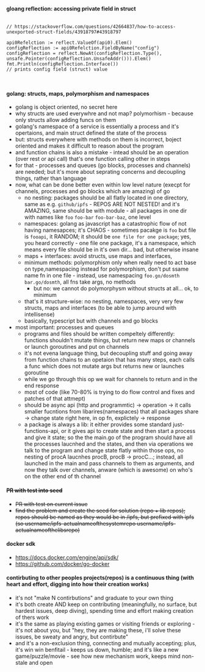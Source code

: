 
#### gloang reflection: accessing private field in struct

```golang

// https://stackoverflow.com/questions/42664837/how-to-access-unexported-struct-fields/43918797#43918797

api0Refelction := reflect.ValueOf(api0).Elem()
configReflection := api0Refelction.FieldByName("config")
configReflection = reflect.NewAt(configReflection.Type(), unsafe.Pointer(configReflection.UnsafeAddr())).Elem()
fmt.Println(configReflection.Interface())
// prints config field (struct) value



```

#### golang: structs, maps, polymorphism and namespaces

- golang is object oriented, no secret here
- why structs are used everywhre and not map? polymorhism - because only structs allow adding funcs on them
- golang's namespace of a service is essentially a process and it's opertaions, and main struct defined the state of the process
- but: structs everywhere with methods on them is incorrect, boject oriented and makes it difficult to reason about the program
- and function chains is also a mistake - intead should be an operation (over rest or api call) that's one function calling other in steps
- for that  - processes and queues (go blocks, processes and channels) are needed; but it's more about seprating concerns and decoupling things, rather than language
- now, what can be done better even within low level nature (execpt for channels, processes and go blocks which are amazing) of go
  - no nesting: packages should be all flatly located in one directory, same as e.g. `github/ipfs` - REPOS ARE NOT NESTED! and it's AMAZING, same should be with module - all packages in one dir with names like `foo` `foo-bar` `foo-bar-baz`, one level
  - namespaces: golang as javascript has a catastrophic flow of not having namesapces; it's CHAOS - sometimes pacakge is `foo` but file is `fooapi`, it RANDOM; it should be `one file for one package`; yes, you heard correctly - one file one package, it's a namespace, which means every file should be in it's own dir... bad, but otherwise insane
  - maps + interfaces: avoid structs, use maps and interfaces, 
  - minimum methods: polymorphism only when really need to act base on type,namespacing instead for polymorphism, don't put ssame name fn in one  file - instead, use namespacing `foo.go/dosmth` `bar.go/dosmth`, all fns take args, no methods
    - but no: we cannot do polymorphysm without structs at all... ok, to minimum
  - that's it structure-wise: no nesting, namespaces, very very few structs, maps and interfaces (to be able to jump around with intellisense)
  - basically, typescript but with channels and go blocks
- most important: processes and queues
  - programs and files should be written compeltely differently: functions shouldn't mutate things, but return new maps or channels or launch goroutines and put on channels
  - it's not evena language thing, but decoupling stuff and going away from function chains to an opetaion that has many steps, each calls a func which does not mutate args but returns new or launches goroutine
  - while we go through this op we wait for channels to return and in the end response
  - most of code (like 70-80% is trying to do flow control and fixes and patches of that attmept)
  - should be async api (http and programmtic) -> operation -> it calls smaller fucntions from libarires(namespaces) that all packages share -> change state right here, in op fn, explictely -> response
  - a package is always a lib: it either provides some standard just-functions-api, or it gives api to create state and then start a process and give it state; so the the main.go of the program should have all the processes laucnhed and the states, and then via operations we talk to the program and change state flatly within those ops, no nesting of procA laucnhes procB, procB -> procC...; instead, all launched in the main and pass channels to them as arguments, and now they talk over channels, anware (which is awesome) on who's on the other end of th channel

#### ~~PR with test into seed~~

- <s>PR with test on current issue
- find the problem and create the seed for solution (repo + lib repos); repos should be named as they would be in /ipfs, but prefixed with ipfs (so username/ipfs-actualnameofthesystemrepo  username/ipfs-actualnameofthelibsrepo)</s>

#### docker sdk

- https://docs.docker.com/engine/api/sdk/
- https://github.com/docker/go-docker

#### contirbuting to other peoples projects(repos) is a continuous thing (with heart and effort, digging into how their creation works) 

- it's not "make N contirbutions" and graduate to your own thing
- it's both create AND keep on contributing (meaningfully, no surface, but hardest issues, deep diving), spending time and effort making creation of thers work
- it's the same as playing existing games or visiting friends or exploring - it's not about you, but "hey, they are making these, i'll solve these issues, be sweaty and angry, but contirbute"
- and it's a non-exclusion thing, connecting and mutually accepting; plus, it's win win benfitail - keeps us down, humble; and it's like a new game/puzzle/movie - see how new mechanism work, keeps mind non-stale and open